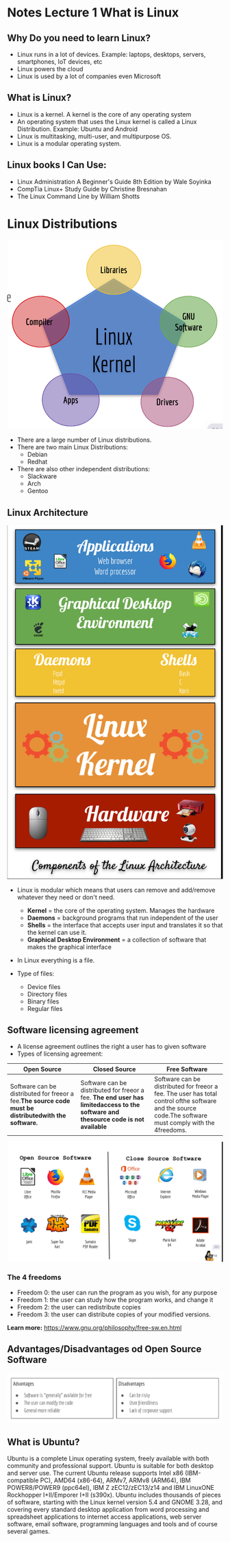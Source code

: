 # Notes Lecture 1 What is Linux

## Why Do you need to learn Linux?

* Linux runs in a lot of devices. Example: laptops, desktops, servers, smartphones, IoT devices, etc
* Linux powers the cloud
* Linux is used by a lot of companies even Microsoft

## What is Linux?

* Linux is a kernel. A kernel is the core of any operating system
* An operating system that uses the Linux kernel is called a Linux Distribution. Example: Ubuntu and Android
* Linux is multitasking, multi-user, and multipurpose OS.
* Linux is a modular operating system.

## Linux books I Can Use:

* Linux Administration A Beginner's Guide 8th Edition by Wale Soyinka
* CompTia Linux+ Study Guide by  Christine Bresnahan
* The Linux Command Line by William Shotts
  
# Linux Distributions
![linux distributions](../images/notes1-linuxdis.png)

* There are a large number of Linux distributions.
* There are two main Linux Distributions:
  * Debian
  * Redhat
* There are also other independent distributions:
  * Slackware
  * Arch
  * Gentoo

## Linux Architecture
![linux architecture](../images/notes1-linuxarchitec.png)

* Linux is modular which means that users can remove and add/remove whatever they need or don't need.
  * **Kernel** ​= the core of the operating system. Manages the hardware
  * **Daemons​** = background programs that run independent of the user
  * **Shells**​ = the interface that accepts user input and translates it so that the kernel can use it.
  * **Graphical Desktop Environmen​t** = a collection of software that makes the graphical interface

* In Linux everything is a file.
* Type of files:
  * Device files
  * Directory files
  * Binary files
  * Regular files

## Software licensing agreement
* A license agreement outlines the right a user has to given software
* Types of licensing agreement:

Open Source | Closed Source | Free Software
------------|---------------|--------------
Software can be distributed for freeor a fee.**The source code must be distributedwith the software.** | Software can be distributed for freeor a fee. **​The end user has limitedaccess to the software and thesource code is not available** | Software can be distributed for freeor a fee. The user has total control ofthe software and the source code.The software must comply with the 4freedoms.

![Open Software](../images/notes1-opensoftware.png)

### The 4 freedoms
* Freedom 0: the user can run the program as you wish, for any purpose 
* Freedom 1: the user can  study how the program works, and change it
* Freedom 2: the user can  redistribute copies
* Freedom 3: the user can distribute copies of your modified versions.

**Learn more:** https://www.gnu.org/philosophy/free-sw.en.html

## Advantages/Disadvantages od Open Source Software

![Advantages and dis Open Soft](../images/notes1-advantagesopen.png)

## What is Ubuntu?
Ubuntu is a complete Linux operating system, freely available with both community and professional support. Ubuntu is suitable for both desktop and server use. The current Ubuntu release supports Intel x86 (IBM-compatible PC), AMD64 (x86-64), ARMv7, ARMv8 (ARM64), IBM POWER8/POWER9 (ppc64el), IBM Z zEC12/zEC13/z14 and IBM LinuxONE Rockhopper I+II/Emporer I+II (s390x). Ubuntu includes thousands of pieces of software, starting with the Linux kernel version 5.4 and GNOME 3.28, and covering every standard desktop application from word processing and spreadsheet applications to internet access applications, web server software, email software, programming languages and tools and of course several games.
